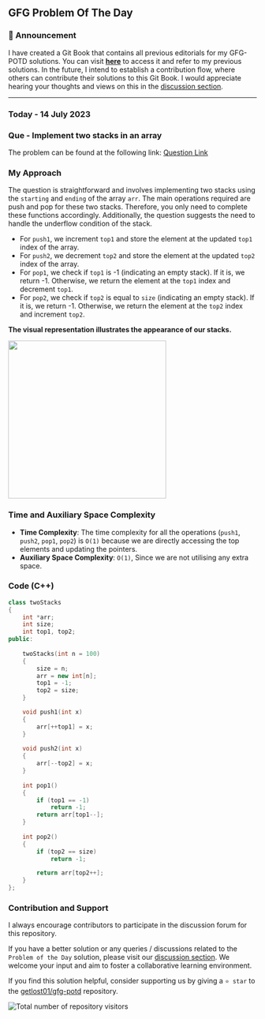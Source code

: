 ## GFG Problem Of The Day

### 🎉 Announcement
I have created a Git Book that contains all previous editorials for my GFG-POTD solutions. You can visit **[here](https://gl01.gitbook.io/gfg-editorials/)** to access it and refer to my previous solutions. In the future, I intend to establish a contribution flow, where others can contribute their solutions to this Git Book. I would appreciate hearing your thoughts and views on this in the [discussion section](https://github.com/getlost01/gfg-potd/discussions).

----
### Today - 14 July 2023
### Que - Implement two stacks in an array

The problem can be found at the following link: [Question Link](https://practice.geeksforgeeks.org/problems/implement-two-stacks-in-an-array/1)


### My Approach

The question is straightforward and involves implementing two stacks using the `starting` and `ending` of the array `arr`. The main operations required are push and pop for these two stacks. Therefore, you only need to complete these functions accordingly. Additionally, the question suggests the need to handle the underflow condition of the stack.

- For `push1`, we increment `top1` and store the element at the updated `top1` index of the array.
- For `push2`, we decrement `top2` and store the element at the updated `top2` index of the array.
- For `pop1`, we check if `top1` is -1 (indicating an empty stack). If it is, we return -1. Otherwise, we return the element at the `top1` index and decrement `top1`.
- For `pop2`, we check if `top2` is equal to `size` (indicating an empty stack). If it is, we return -1. Otherwise, we return the element at the `top2` index and increment `top2`.


**The visual representation illustrates the appearance of our stacks.**

<img width=320 src="https://github.com/getlost01/gfg-potd/assets/79409258/0a4288d6-14b5-4132-9a66-4b5e86ff749f" />

### Time and Auxiliary Space Complexity

- **Time Complexity**: The time complexity for all the operations (`push1`, `push2`, `pop1`, `pop2`) is `O(1)` because we are directly accessing the top elements and updating the pointers.
- **Auxiliary Space Complexity**: `O(1)`, Since we are not utilising any extra space.


### Code (C++)
```cpp
class twoStacks
{
    int *arr;
    int size;
    int top1, top2;
public:
    
    twoStacks(int n = 100)
    {
        size = n;
        arr = new int[n];
        top1 = -1;
        top2 = size;
    }

    void push1(int x)
    {
        arr[++top1] = x;
    }
    
    void push2(int x)
    {
        arr[--top2] = x;
    }
    
    int pop1()
    {
        if (top1 == -1)
            return -1;
        return arr[top1--];
    }
    
    int pop2()
    {
        if (top2 == size)
            return -1;

        return arr[top2++];
    }
};
```

### Contribution and Support

I always encourage contributors to participate in the discussion forum for this repository.

If you have a better solution or any queries / discussions related to the `Problem of the Day` solution, please visit our [discussion section](https://github.com/getlost01/gfg-potd/discussions). We welcome your input and aim to foster a collaborative learning environment.

If you find this solution helpful, consider supporting us by giving a `⭐ star` to the [getlost01/gfg-potd](https://github.com/getlost01/gfg-potd) repository.


![Total number of repository visitors](https://komarev.com/ghpvc/?username=gl01potdgfg&color=blue&&label=Visitors)
